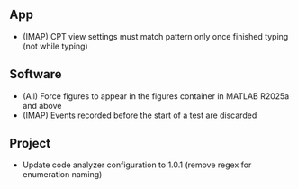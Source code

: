 ## App

- (IMAP) CPT view settings must match pattern only once finished typing (not while typing)

## Software

- (All) Force figures to appear in the figures container in MATLAB R2025a and above
- (IMAP) Events recorded before the start of a test are discarded

## Project

- Update code analyzer configuration to 1.0.1 (remove regex for enumeration naming)
